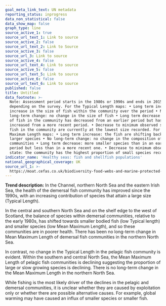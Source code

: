 ```yaml
---
goal_meta_link_text: UN metadata
reporting_status: inprogress
data_non_statistical: false
data_show_map: false
graph_type: line
source_active_1: true
source_url_text_1: Link to source
source_active_2: false
source_url_text_2: Link to Source
source_active_3: false
source_url_3: Link to source
source_active_4: false
source_url_text_4: Link to source
source_active_5: false
source_url_text_5: Link to source
source_active_6: false
source_url_text_6: Link to source
published: false
title: Untitled
data_footnote: >-
  Note: Assessment period starts in the 1980s or 1990s and ends in 2015 or 2016
  depending on the survey. For the Typical Length maps: • Long term increase: an
  increase in the size of fish within the community over the period • No
  long-term change: no change in the size of fish • Long term decrease: the size
  of fish in the community has decreased from an earlier period but has
  increased from a more recent period. • Decrease to minimum observed state: the
  fish in the community are currently at the lowest size recorded. For the Mean
  Maximum Length maps: • Long term increase: the fish are shifting back towards
  larger species • No long-term change: no change in the composition of fish
  communities • Long term decrease: more smaller species than in an earlier
  period but less than in a more recent one. • Decrease to minimum observed
  state: the community has the highest proportion of small species recorded.
indicator_name: 'Healthy seas: fish and shellfish populations'
national_geographical_coverage: UK
source_url_1: >-
  https://moat.cefas.co.uk/biodiversity-food-webs-and-marine-protected-areas/fish/
---
```

**Trend description:** In the Channel, northern North Sea and the eastern Irish Sea, the
health of the demersal fish community has improved since the 1990s, with an increasing
contribution of species that attain a large size (Typical Length).

In the central and southern North Sea and on the shelf edge to the west of Scotland, the
balance of species within demersal communities, relative to the early 1980s, has shifted
towards smaller bodied fish (low Typical length) and smaller species (low Mean Maximum
Length), and so these communities are in poorer health. There has been no long-term
change in Mean Maximum Length of demersal fish communities in the northern North Sea.

In contrast, no change in the Typical Length in the pelagic fish community is evident.
Within the southern and central North Sea, the Mean Maximum Length of pelagic fish
communities is declining suggesting the proportion of large or slow growing species is
declining. There is no long-term change in the Mean Maximum Length in the northern
North Sea.

While fishing is the most likely driver of the declines in the pelagic and demersal
communities, it is unclear whether they are caused by exploitation only or whether there
are possible alternative causes. For example, global warming may have caused an influx
of smaller species or smaller fish.
